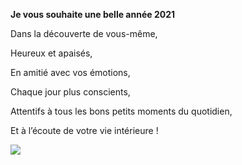 **Je vous souhaite une belle année 2021**

Dans la découverte de vous-même,

Heureux et apaisés,

En amitié avec vos émotions,

Chaque jour plus conscients, 

Attentifs à tous les bons petits moments du quotidien,

Et à l’écoute de votre vie intérieure !

![](/img/soleil.png)
